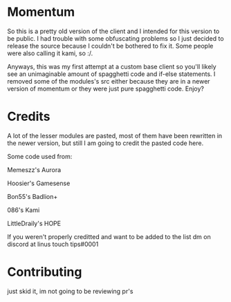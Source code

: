 # Momentum

So this is a pretty old version of the client and I intended for this version to be public. I had trouble with some obfuscating problems so I just decided to release the source because I couldn't be bothered to fix it. Some people were also calling it kami, so :/.

Anyways, this was my first attempt at a custom base client so you'll likely see an unimaginable amount of spagghetti code and if-else statements. I removed some of the modules's src either because they are in a newer version of momentum or they were just pure spagghetti code. Enjoy?

# Credits

A lot of the lesser modules are pasted, most of them have been rewritten in the newer version, but still I am going to credit the pasted code here.

Some code used from:

Memeszz's Aurora

Hoosier's Gamesense

Bon55's Badlion+

086's Kami

LittleDraily's HOPE

If you weren't properly creditted and want to be added to the list dm on discord at linus touch tips#0001

# Contributing

just skid it, im not going to be reviewing pr's
